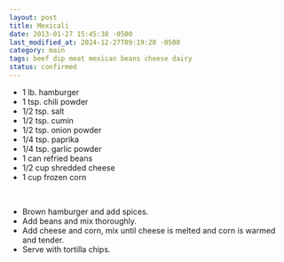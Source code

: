 ```yaml
---
layout: post
title: Mexicali
date: 2013-01-27 15:45:38 -0500
last_modified_at: 2024-12-27T09:19:20 -0500
category: main
tags: beef dip meat mexican beans cheese dairy
status: confirmed
---
```


 * 1 lb. hamburger
 * 1 tsp. chili powder
 * 1/2 tsp. salt
 * 1/2 tsp. cumin
 * 1/2 tsp. onion powder
 * 1/4 tsp. paprika
 * 1/4 tsp. garlic powder
 * 1 can refried beans
 * 1/2 cup shredded cheese
 * 1 cup frozen corn

&nbsp;  

 * Brown hamburger and add spices.
 * Add beans and mix thoroughly.
 * Add cheese and corn, mix until cheese is melted and corn is warmed and tender.
 * Serve with tortilla chips.

